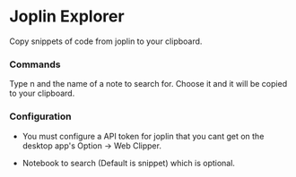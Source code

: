 # Joplin Explorer

Copy snippets of code from joplin to your clipboard.

### Commands

Type n and the name of a note to search for. Choose it and it will be copied to
your clipboard.

### Configuration

* You must configure a API token for joplin that you cant get on the desktop app's Option -> Web Clipper.

* Notebook to search (Default is snippet) which is optional.
